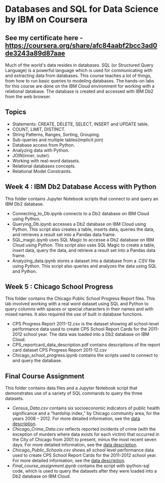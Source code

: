 # Databases and SQL for Data Science by IBM on Coursera

## See my certificate here - https://coursera.org/share/afc84aabf2bcc3ad0de3243a89d87aae 

Much of the world's data resides in databases. SQL (or Structured Query Language) is a powerful language which is used for communicating with and extracting data from databases. This course teaches a lot of things, from how to run basic queries to modeling databases.
The hands-on labs for this course are done on the IBM Cloud environment for working with a relational database. The database is created and accessed with IBM Db2 from the web browser.

## Topics
 - Statements: CREATE, DELETE, SELECT, INSERT and UPDATE table.
 - COUNT, LIMIT, DISTINCT.
 - String Patterns, Ranges, Sorting, Grouping.
 - Sub-queries and multiple tables(implicit join)
 - Database access from Python.
 - Analyzing data with Python.
 - JOIN(inner, outer).
 - Working with real-word datasets.
 - Relational databases concepts.
 - Relational Model Constraints.

## Week 4 : IBM Db2 Database Access with Python

This folder contains Jupyter Notebook scripts that connect to and query an IBM Db2 database.

- Connecting_to_Db.ipynb connects to a Db2 database on IBM Cloud using Python.
- Querying_Db.ipynb accesses a Db2 database on IBM Cloud using Python. This script also creates a table, inserts data, queries the data, and retrieves a result set into a Pandas data frame.
- SQL_magic.ipynb uses SQL Magic to accesse a Db2 database on IBM Cloud using Python. This script also uses SQL Magic to create a table, insert data, query the data, and retrieve a result set into a Pandas data frame.
- Analyzing_data.ipynb stores a dataset into a database from a .CSV file using Python. This script also queries and analyzes the data using SQL and Python.

## Week 5 : Chicago School Progress

This folder contains the Chicago Public School Progress Report files. This lab involved working with a real word dataset using SQL and Python to query columns with spaces or special characters in their names and with mixed names. It also required the use of built in database functions.

- CPS Progress Report 2011-12.csv is the dataset showing all school-level performance data used to create CPS School Report Cards for the 2011-2012 school year. The data was loaded into a Db2 database on IBM Cloud.
- CPS_reportcard_data_description.pdf contains descriptions of the report card dataset CPS Progress Report 2011-12.csv
- Chicago_school_progress.ipynb contains the scripts used to connect to and query the database.

## Final Course Assignment

This folder contains data files and a Jupyter Notebook script that demonstrates use of a variety of SQL commands to query the three datasets.  
- _Census_Data.csv_ contains six socioeconomic indicators of public health significance and a “hardship index,” by Chicago community area, for the years 2008 – 2012. For more detailed information, see the [data description](https://data.cityofchicago.org/Health-Human-Services/Census-Data-Selected-socioeconomic-indicators-in-C/kn9c-c2s2).  
- _Chicago_Crime_Data.csv_ reflects reported incidents of crime (with the exception of murders where data exists for each victim) that occurred in the City of Chicago from 2001 to present, minus the most recent seven days. For more detailed information, see the [data description](https://data.cityofchicago.org/Public-Safety/Crimes-2001-to-present/ijzp-q8t2).  
- _Chicago_Public_Schools.csv_ shows all school level performance data used to create CPS School Report Cards for the 2011-2012 school year. For more detailed information, see the [data description](https://data.cityofchicago.org/Education/Chicago-Public-Schools-Progress-Report-Cards-2011-/9xs2-f89t).  
- _Final_course_assignment.ipynb_ contains the script with ipython-sql code, which is used to query the datasets after they were loaded into a Db2 database on IBM Cloud.
